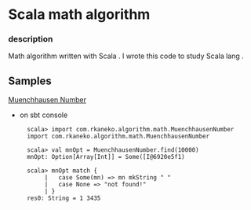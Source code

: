 Scala math algorithm
================

### description
Math algorithm written with Scala . I wrote this code to study Scala lang .

Samples
---

[Muenchhausen Number](http://mathworld.wolfram.com/MuenchhausenNumber.html "MuenchhausenNumber")

+ on sbt console

        scala> import com.rkaneko.algorithm.math.MuenchhausenNumber
        import com.rkaneko.algorithm.math.MuenchhausenNumber
       
        scala> val mnOpt = MuenchhausenNumber.find(10000)
        mnOpt: Option[Array[Int]] = Some([I@6920e5f1)

        scala> mnOpt match {
             |   case Some(mn) => mn mkString " "
             |   case None => "not found!"
             | }
        res0: String = 1 3435

